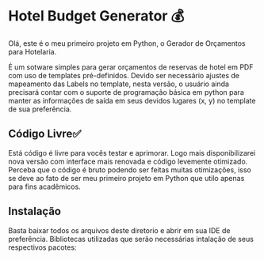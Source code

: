 # Hotel Budget Generator 💰
Olá, este é o meu primeiro projeto em Python, o Gerador de Orçamentos para Hotelaria.

É um sotware simples para gerar orçamentos de reservas de hotel em PDF com uso de templates pré-definidos. Devido ser necessário ajustes de mapeamento das Labels no template, nesta versão, o usuário ainda precisará contar com o suporte de programação básica em python para manter as informações de saída em seus devidos lugares (x, y) no template de sua preferência.

## Código Livre✅

Está código é livre para vocês testar e aprimorar. Logo mais disponibilizarei nova versão com interface mais renovada e 
código levemente otimizado. Perceba que o código é bruto podendo ser feitas muitas otimizações, isso se deve ao fato de 
ser meu primeiro projeto em Python que utilo apenas para fins acadêmicos.

## Instalação

Basta baixar todos os arquivos deste diretorio e abrir em sua IDE de preferência.
Bibliotecas utilizadas que serão necessárias intalação de seus respectivos pacotes:


